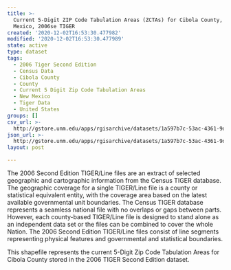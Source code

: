 ```yaml
---
title: >-
  Current 5-Digit ZIP Code Tabulation Areas (ZCTAs) for Cibola County, New
  Mexico, 2006se TIGER
created: '2020-12-02T16:53:30.477982'
modified: '2020-12-02T16:53:30.477989'
state: active
type: dataset
tags:
  - 2006 Tiger Second Edition
  - Census Data
  - Cibola County
  - County
  - Current 5 Digit Zip Code Tabulation Areas
  - New Mexico
  - Tiger Data
  - United States
groups: []
csv_url: >-
  http://gstore.unm.edu/apps/rgisarchive/datasets/1a597b7c-53ac-4361-9d9f-7ea09534cdfe/tgr2006se_cibo_zcta5cu.derived.csv
json_url: >-
  http://gstore.unm.edu/apps/rgisarchive/datasets/1a597b7c-53ac-4361-9d9f-7ea09534cdfe/tgr2006se_cibo_zcta5cu.derived.json
layout: post

---
```

The 2006 Second Edition TIGER/Line files are an extract of selected geographic and cartographic information from the Census TIGER database.  The geographic coverage for a single TIGER/Line file is a county or statistical equivalent entity, with the coverage area based on the latest available governmental unit boundaries. The Census TIGER database represents a seamless national file with no overlaps or gaps between parts.  However, each county-based TIGER/Line file is designed to stand alone as an independent data set or the files can be combined to cover the whole Nation.  The 2006 Second Edition  TIGER/Line files consist of line segments representing physical features and governmental and statistical boundaries.  

This shapefile represents the current 5-Digit Zip Code Tabulation Areas for Cibola County stored in the 2006 TIGER Second Edition dataset.
